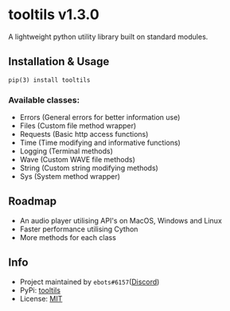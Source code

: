 # tooltils v1.3.0
A lightweight python utility library built on standard modules.

## Installation & Usage
```
pip(3) install tooltils
```

### Available classes:
- Errors (General errors for better information use)
- Files (Custom file method wrapper)
- Requests (Basic http access functions)
- Time (Time modifying and informative functions)
- Logging (Terminal methods)
- Wave (Custom WAVE file methods)
- String (Custom string modifying methods)
- Sys (System method wrapper)

## Roadmap
- An audio player utilising API's on MacOS, Windows and Linux
- Faster performance utilising Cython
- More methods for each class

## Info
- Project maintained by `ebots#6157`([Discord](https://discord.com/app/))
- PyPi: [tooltils](https://pypi.org/project/tooltils/1.3.0/)
- License: [MIT](https://choosealicense.com/licenses/mit/)
